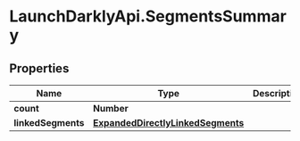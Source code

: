 # LaunchDarklyApi.SegmentsSummary

## Properties

Name | Type | Description | Notes
------------ | ------------- | ------------- | -------------
**count** | **Number** |  | 
**linkedSegments** | [**ExpandedDirectlyLinkedSegments**](ExpandedDirectlyLinkedSegments.md) |  | [optional] 


